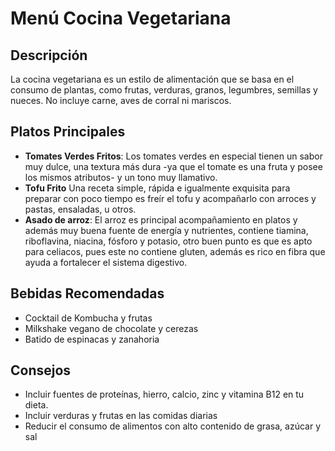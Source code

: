 # Menú Cocina Vegetariana

## Descripción
La cocina vegetariana es un estilo de alimentación que se basa en el consumo de plantas, como frutas, verduras, granos, legumbres, semillas y nueces. No incluye carne, aves de corral ni mariscos. 

## Platos Principales
- **Tomates Verdes Fritos**: Los tomates verdes en especial tienen un sabor muy dulce, una textura más dura -ya que el tomate es una fruta y posee los mismos atributos- y un tono muy llamativo.
- **Tofu Frito** Una receta simple, rápida e igualmente exquisita para preparar con poco tiempo es freír el tofu y acompañarlo con arroces y pastas, ensaladas, u otros.
- **Asado de arroz**: El arroz es principal acompañamiento en platos y además muy buena fuente de energía y nutrientes, contiene tiamina, riboflavina, niacina, fósforo y potasio, otro buen punto es que es apto para celiacos, pues este no contiene gluten, además es rico en fibra que ayuda a fortalecer el sistema digestivo.

## Bebidas Recomendadas
- Cocktail de Kombucha y frutas
- Milkshake vegano de chocolate y cerezas
- Batido de espinacas y zanahoria

## Consejos
- Incluir fuentes de proteínas, hierro, calcio, zinc y vitamina B12 en tu dieta.
- Incluir verduras y frutas en las comidas diarias
- Reducir el consumo de alimentos con alto contenido de grasa, azúcar y sal
